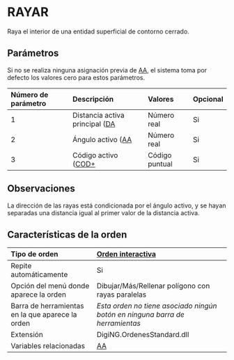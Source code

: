 # RAYAR

Raya el interior de una entidad superficial de contorno cerrado.

## Parámetros

Si no se realiza ninguna asignación previa de [AA](/digi3d-net/referencia/ventana-de-dibujo/variables/a/aa.md), el sistema toma por defecto los valores cero para estos parámetros.

| Número de parámetro | Descripción | Valores | Opcional |
| :--- | :--- | :--- | :--- |
| 1 | Distancia activa principal \([DA](/digi3d-net/referencia/ventana-de-dibujo/variables/d/da.md) | Número real | Si |
| 2 | Ángulo activo \([AA](/digi3d-net/referencia/ventana-de-dibujo/variables/a/aa.md) | Número real | Si |
| 3 | Código activo \([COD+](/digi3d-net/referencia/ventana-de-dibujo/ordenes/c/cod-mas.md) | Código puntual | Si |

## Observaciones

La dirección de las rayas está condicionada por el ángulo activo, y se hayan separadas una distancia igual al primer valor de la distancia activa.

## Características de la orden

| Tipo de orden | [Orden interactiva](rayar.md) |
| :--- | :--- |
| Repite automáticamente | Si |
| Opción del menú donde aparece la orden | Dibujar/Más/Rellenar polígono con rayas paralelas |
| Barra de herramientas en la que aparece la orden | _Esta orden no tiene asociado ningún botón en ninguna barra de herramientas_ |
| Extensión | DigiNG.OrdenesStandard.dll |
| Variables relacionadas | [AA](/digi3d-net/referencia/ventana-de-dibujo/variables/a/aa.md) |

